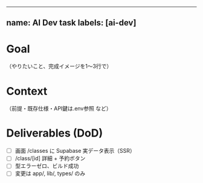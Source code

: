 
---
name: AI Dev task
labels: [ai-dev]
---

# Goal
（やりたいこと、完成イメージを1〜3行で）

# Context
（前提・既存仕様・API鍵は.env参照 など）

# Deliverables (DoD)
- [ ] 画面 /classes に Supabase 実データ表示（SSR）
- [ ] /class/[id] 詳細 + 予約ボタン
- [ ] 型エラーゼロ、ビルド成功
- [ ] 変更は app/, lib/, types/ のみ
